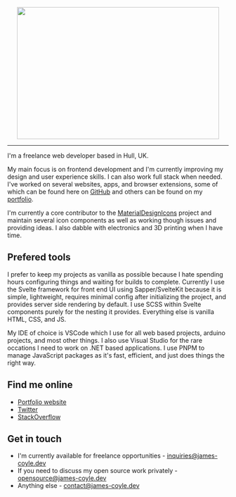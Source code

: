 <p align="center">
  <a href="https://james-coyle.dev/"><img width="460" height="300" src="https://james-coyle.dev/images/logo.svg"></a>
</p>

---

I'm a freelance web developer based in Hull, UK. 

My main focus is on frontend development and I'm currently improving my design and user experience skills. I can also work full stack when needed. I've worked on several websites, apps, and browser extensions, some of which can be found here on [GitHub](https://github.com/JamesCoyle?tab=repositories) and others can be found on my [portfolio](https://james-coyle.dev/#portfolio). 

I'm currently a core contributor to the [MaterialDesignIcons](https://github.com/Templarian/MaterialDesign) project and maintain several icon components as well as working though issues and providing ideas. I also dabble with electronics and 3D printing when I have time. 

## Prefered tools

I prefer to keep my projects as vanilla as possible because I hate spending hours configuring things and waiting for builds to complete. Currently I use the Svelte framework for front end UI using Sapper/SvelteKit because it is simple, lightweight, requires minimal config after initializing the project, and provides server side rendering by default. I use SCSS within Svelte components purely for the nesting it provides. Everything else is vanilla HTML, CSS, and JS. 

My IDE of choice is VSCode which I use for all web based projects, arduino projects, and most other things. I also use Visual Studio for the rare occations I need to work on .NET based applications. I use PNPM to manage JavaScript packages as it's fast, efficient, and just does things the right way. 

## Find me online

- [Portfolio website](https://james-coyle.dev/)
- [Twitter](https://twitter.com/JamesCoyle95)
- [StackOverflow](https://stackoverflow.com/users/1994081/james-coyle)

## Get in touch

- I'm currently available for freelance opportunities - [inquiries@james-coyle.dev](mailto:inquiries@james-coyle.dev) 
- If you need to discuss my open source work privately - [opensource@james-coyle.dev](mailto:opensource@james-coyle.dev) 
- Anything else - [contact@james-coyle.dev](mailto:contact@james-coyle.dev) 
